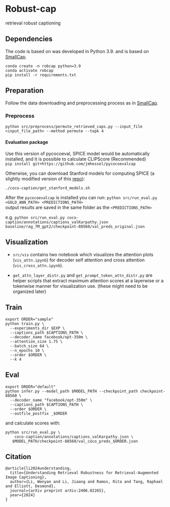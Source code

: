 # Robust-cap
retrieval robust captioning 

## Dependencies

The code is based on was developed in Python 3.9. and is based on [SmallCap](https://github.com/RitaRamo/smallcap).

```
conda create -n robcap python=3.9
conda activate robcap
pip install -r requirements.txt
```

## Preparation
Follow the data downloading and preprocessing process as in [SmallCap](https://github.com/RitaRamo/smallcap).

### Preprocess
```
python src/preprocess/permute_retrieved_caps.py --input_file <input_file_path> --method permute --topk 4 
```

#### Evaluation package
Use this version of pycocoeval, SPICE model would be automatically installed, and it is possible to calculate CLIPScore (Recommended)  
`pip install git+https://github.com/jmhessel/pycocoevalcap`

Otherwise, you can download Stanford models for computing SPICE (a slightly modified version of this [repo](https://github.com/daqingliu/coco-caption.git)):

```./coco-caption/get_stanford_models.sh```

After the `pycocoevalcap` is installed you can run:
`python src/run_eval.py <GOLD_ANN_PATH> <PREDICTIONS_PATH>`  
output results are saved in the same folder as the  `<PREDICTIONS_PATH>`
</details>

e.g. ```python src/run_eval.py coco-caption/annotations/captions_valKarpathy.json baseline/rag_7M_gpt2/checkpoint-88560/val_preds_original.json```


## Visualization
- `src/vis` contains two notebook which visualizes the attention plots (`vis_attn.ipynb`) for decoder self attention and cross attention (`vis_cross_attn.ipynb`).

- `get_attn_layer_distr.py` and `get_prompt_token_attn_distr.py` are helper scripts that extract maximum attention scores at a layerwise or a tokenwise manner for visualization use. (these might need to be organized later)


## Train
```
export ORDER="sample"
python train.py \
  --experiments_dir $EXP \
  --captions_path $CAPTIONS_PATH \
  --decoder_name facebook/opt-350m \
  --attention_size 1.75 \
  --batch_size 64 \
  --n_epochs 10 \
  --order $ORDER \
  --k 4 
```

## Eval
```
export ORDER="default"
python infer.py --model_path $MODEL_PATH --checkpoint_path checkpoint-88560 \
  --decoder_name "facebook/opt-350m" \
  --captions_path $CAPTIONS_PATH \
  --order $ORDER \
  --outfile_postfix _$ORDER
```

and calculate scores with:

```
python src/run_eval.py \
    coco-caption/annotations/captions_valKarpathy.json \
   $MODEL_PATH/checkpoint-88560/val_coco_preds_$ORDER.json
```


## Citation
```
@article{li2024understanding,
  title={Understanding Retrieval Robustness for Retrieval-Augmented Image Captioning},
  author={Li, Wenyan and Li, Jiaang and Ramos, Rita and Tang, Raphael and Elliott, Desmond},
  journal={arXiv preprint arXiv:2406.02265},
  year={2024}
}
```












